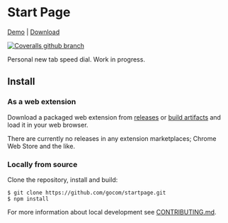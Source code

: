 Start Page
=====

[Demo](https://gocom.github.io/startpage/) | [Download](https://github.com/gocom/startpage/releases)

[![Coveralls github branch](https://img.shields.io/coveralls/github/gocom/startpage/master)](https://coveralls.io/github/gocom/startpage)

Personal new tab speed dial. Work in progress.

Install
-----

### As a web extension

Download a packaged web extension from [releases](https://github.com/gocom/startpage/releases)
or [build artifacts](https://github.com/gocom/startpage/actions?query=workflow%3ACI)
and load it in your web browser.

There are currently no releases in any extension marketplaces; Chrome Web Store
and the like.

### Locally from source

Clone the repository, install and build:

```
$ git clone https://github.com/gocom/startpage.git
$ npm install
```

For more information about local development see [CONTRIBUTING.md](https://github.com/gocom/startpage/blob/master/CONTRIBUTING.md).
